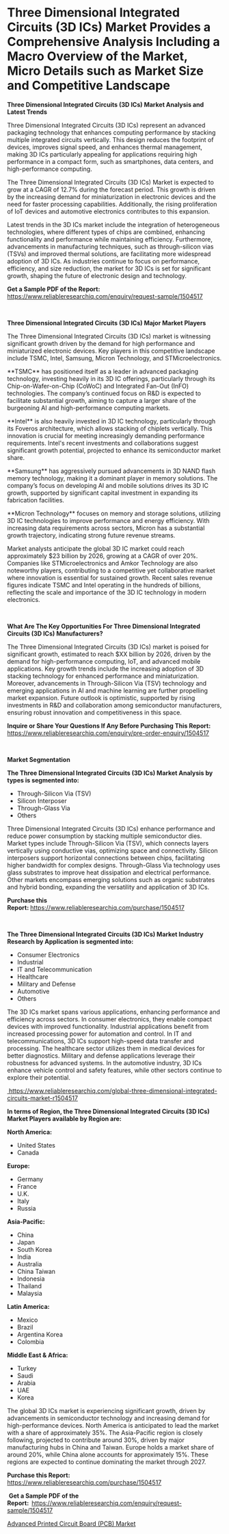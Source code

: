 <p><h1>Three Dimensional Integrated Circuits (3D ICs) Market Provides a Comprehensive Analysis Including a Macro Overview of the Market, Micro Details such as Market Size and Competitive Landscape</h1></p><p><strong>Three Dimensional Integrated Circuits (3D ICs) Market Analysis and Latest Trends</strong></p>
<p><p>Three Dimensional Integrated Circuits (3D ICs) represent an advanced packaging technology that enhances computing performance by stacking multiple integrated circuits vertically. This design reduces the footprint of devices, improves signal speed, and enhances thermal management, making 3D ICs particularly appealing for applications requiring high performance in a compact form, such as smartphones, data centers, and high-performance computing.</p><p>The Three Dimensional Integrated Circuits (3D ICs) Market is expected to grow at a CAGR of 12.7% during the forecast period. This growth is driven by the increasing demand for miniaturization in electronic devices and the need for faster processing capabilities. Additionally, the rising proliferation of IoT devices and automotive electronics contributes to this expansion.</p><p>Latest trends in the 3D ICs market include the integration of heterogeneous technologies, where different types of chips are combined, enhancing functionality and performance while maintaining efficiency. Furthermore, advancements in manufacturing techniques, such as through-silicon vias (TSVs) and improved thermal solutions, are facilitating more widespread adoption of 3D ICs. As industries continue to focus on performance, efficiency, and size reduction, the market for 3D ICs is set for significant growth, shaping the future of electronic design and technology.</p></p>
<p><strong>Get a Sample PDF of the Report:&nbsp;</strong> <a href="https://www.reliableresearchiq.com/enquiry/request-sample/1504517?utm_campaign=2249&utm_medium=2&utm_source=Github&utm_content=ia&utm_term=12022025&utm_id=three-dimensional-integrated-circuits-3d-ics">https://www.reliableresearchiq.com/enquiry/request-sample/1504517</a></p>
<p>&nbsp;</p>
<p><strong>Three Dimensional Integrated Circuits (3D ICs) Major Market Players</strong></p>
<p><p>The Three Dimensional Integrated Circuits (3D ICs) market is witnessing significant growth driven by the demand for high performance and miniaturized electronic devices. Key players in this competitive landscape include TSMC, Intel, Samsung, Micron Technology, and STMicroelectronics.</p><p>**TSMC** has positioned itself as a leader in advanced packaging technology, investing heavily in its 3D IC offerings, particularly through its Chip-on-Wafer-on-Chip (CoWoC) and Integrated Fan-Out (InFO) technologies. The company’s continued focus on R&D is expected to facilitate substantial growth, aiming to capture a larger share of the burgeoning AI and high-performance computing markets.</p><p>**Intel** is also heavily invested in 3D IC technology, particularly through its Foveros architecture, which allows stacking of chiplets vertically. This innovation is crucial for meeting increasingly demanding performance requirements. Intel's recent investments and collaborations suggest significant growth potential, projected to enhance its semiconductor market share.</p><p>**Samsung** has aggressively pursued advancements in 3D NAND flash memory technology, making it a dominant player in memory solutions. The company’s focus on developing AI and mobile solutions drives its 3D IC growth, supported by significant capital investment in expanding its fabrication facilities.</p><p>**Micron Technology** focuses on memory and storage solutions, utilizing 3D IC technologies to improve performance and energy efficiency. With increasing data requirements across sectors, Micron has a substantial growth trajectory, indicating strong future revenue streams.</p><p>Market analysts anticipate the global 3D IC market could reach approximately $23 billion by 2026, growing at a CAGR of over 20%. Companies like STMicroelectronics and Amkor Technology are also noteworthy players, contributing to a competitive yet collaborative market where innovation is essential for sustained growth. Recent sales revenue figures indicate TSMC and Intel operating in the hundreds of billions, reflecting the scale and importance of the 3D IC technology in modern electronics.</p></p>
<p>&nbsp;</p>
<p><strong>What Are The Key Opportunities For Three Dimensional Integrated Circuits (3D ICs) Manufacturers?</strong></p>
<p><p>The Three Dimensional Integrated Circuits (3D ICs) market is poised for significant growth, estimated to reach $XX billion by 2026, driven by the demand for high-performance computing, IoT, and advanced mobile applications. Key growth trends include the increasing adoption of 3D stacking technology for enhanced performance and miniaturization. Moreover, advancements in Through-Silicon Via (TSV) technology and emerging applications in AI and machine learning are further propelling market expansion. Future outlook is optimistic, supported by rising investments in R&D and collaboration among semiconductor manufacturers, ensuring robust innovation and competitiveness in this space.</p></p>
<p><strong>Inquire or Share Your Questions If Any Before Purchasing This Report:</strong> <a href="https://www.reliableresearchiq.com/enquiry/pre-order-enquiry/1504517?utm_campaign=2249&utm_medium=2&utm_source=Github&utm_content=ia&utm_term=12022025&utm_id=three-dimensional-integrated-circuits-3d-ics">https://www.reliableresearchiq.com/enquiry/pre-order-enquiry/1504517</a></p>
<p>&nbsp;</p>
<p><strong>Market Segmentation</strong></p>
<p><strong>The Three Dimensional Integrated Circuits (3D ICs) Market Analysis by types is segmented into:</strong></p>
<p><ul><li>Through-Silicon Via (TSV)</li><li>Silicon Interposer</li><li>Through-Glass Via</li><li>Others</li></ul></p>
<p><p>Three Dimensional Integrated Circuits (3D ICs) enhance performance and reduce power consumption by stacking multiple semiconductor dies. Market types include Through-Silicon Via (TSV), which connects layers vertically using conductive vias, optimizing space and connectivity. Silicon interposers support horizontal connections between chips, facilitating higher bandwidth for complex designs. Through-Glass Via technology uses glass substrates to improve heat dissipation and electrical performance. Other markets encompass emerging solutions such as organic substrates and hybrid bonding, expanding the versatility and application of 3D ICs.</p></p>
<p><strong>Purchase this Report:&nbsp;</strong><a href="https://www.reliableresearchiq.com/purchase/1504517?utm_campaign=2249&utm_medium=2&utm_source=Github&utm_content=ia&utm_term=12022025&utm_id=three-dimensional-integrated-circuits-3d-ics">https://www.reliableresearchiq.com/purchase/1504517</a></p>
<p>&nbsp;</p>
<p><strong>The Three Dimensional Integrated Circuits (3D ICs) Market Industry Research by Application is segmented into:</strong></p>
<p><ul><li>Consumer Electronics</li><li>Industrial</li><li>IT and Telecommunication</li><li>Healthcare</li><li>Military and Defense</li><li>Automotive</li><li>Others</li></ul></p>
<p><p>The 3D ICs market spans various applications, enhancing performance and efficiency across sectors. In consumer electronics, they enable compact devices with improved functionality. Industrial applications benefit from increased processing power for automation and control. In IT and telecommunications, 3D ICs support high-speed data transfer and processing. The healthcare sector utilizes them in medical devices for better diagnostics. Military and defense applications leverage their robustness for advanced systems. In the automotive industry, 3D ICs enhance vehicle control and safety features, while other sectors continue to explore their potential.</p></p>
<p><a href="https://www.reliableresearchiq.com/global-three-dimensional-integrated-circuits-market-r1504517?utm_campaign=2249&utm_medium=2&utm_source=Github&utm_content=ia&utm_term=12022025&utm_id=three-dimensional-integrated-circuits-3d-ics">&nbsp;https://www.reliableresearchiq.com/global-three-dimensional-integrated-circuits-market-r1504517</a></p>
<p><strong>In terms of Region, the Three Dimensional Integrated Circuits (3D ICs) Market Players available by Region are:</strong></p>
<p>
    <p> <strong> North America: </strong>
        <ul>
            <li>United States</li>
            <li>Canada</li>
        </ul>
        </p> 
    <p> <strong> Europe: </strong>
        <ul>
            <li>Germany</li>
            <li>France</li>
            <li>U.K.</li>
            <li>Italy</li>
            <li>Russia</li>
        </ul>
        </p> 
    <p> <strong> Asia-Pacific: </strong>
        <ul>
            <li>China</li>
            <li>Japan</li>
            <li>South Korea</li>
            <li>India</li>
            <li>Australia</li>
            <li>China Taiwan</li>
            <li>Indonesia</li>
            <li>Thailand</li>
            <li>Malaysia</li>
        </ul>
        </p> 
    <p> <strong> Latin America: </strong>
        <ul>
            <li>Mexico</li>
            <li>Brazil</li>
            <li>Argentina Korea</li>
            <li>Colombia</li>
        </ul>
        </p> 
    <p> <strong> Middle East & Africa: </strong>
        <ul>
            <li>Turkey</li>
            <li>Saudi</li>
            <li>Arabia</li>
            <li>UAE</li>
            <li>Korea</li>
        </ul>
    </p>
    </p>
<p><p>The global 3D ICs market is experiencing significant growth, driven by advancements in semiconductor technology and increasing demand for high-performance devices. North America is anticipated to lead the market with a share of approximately 35%. The Asia-Pacific region is closely following, projected to contribute around 30%, driven by major manufacturing hubs in China and Taiwan. Europe holds a market share of around 20%, while China alone accounts for approximately 15%. These regions are expected to continue dominating the market through 2027.</p></p>
<p><strong>Purchase this Report: </strong><a href="https://www.reliableresearchiq.com/purchase/1504517?utm_campaign=2249&utm_medium=2&utm_source=Github&utm_content=ia&utm_term=12022025&utm_id=three-dimensional-integrated-circuits-3d-ics">https://www.reliableresearchiq.com/purchase/1504517</a></p>
<p>&nbsp;<strong>Get a Sample PDF of the Report:&nbsp;&nbsp;</strong><a href="https://www.reliableresearchiq.com/enquiry/request-sample/1504517?utm_campaign=2249&utm_medium=2&utm_source=Github&utm_content=ia&utm_term=12022025&utm_id=three-dimensional-integrated-circuits-3d-ics">https://www.reliableresearchiq.com/enquiry/request-sample/1504517</a></p>
<p><strong></strong></p>
<p><p><a href="https://github.com/AlisaRowe24/Market-Research-Report-List-1/blob/main/advanced-printed-circuit-board-pcb-market.md?utm_campaign=2249&utm_medium=2&utm_source=Github&utm_content=ia&utm_term=12022025&utm_id=three-dimensional-integrated-circuits-3d-ics">Advanced Printed Circuit Board (PCB) Market</a></p></p>